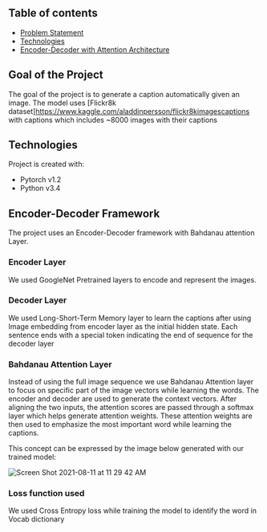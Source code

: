 ## Table of contents
* [Problem Statement](#general-info)
* [Technologies](#technologies)
* [Encoder-Decoder with Attention Architecture](#setup)

## Goal of the Project
The goal of the project is to generate a caption automatically given an image. The model uses [Flickr8k dataset]https://www.kaggle.com/aladdinpersson/flickr8kimagescaptions with captions which includes ~8000 images with their captions
	
## Technologies
Project is created with:
* Pytorch v1.2
* Python v3.4

## Encoder-Decoder Framework
The project uses an Encoder-Decoder framework with Bahdanau attention Layer. 

### Encoder Layer
We used GoogleNet Pretrained layers to encode and represent the images. 

### Decoder Layer
We used Long-Short-Term Memory layer to learn the captions after using Image embedding from encoder layer as the initial hidden state. Each sentence ends with a special <EOS> token indicating the end of sequence for the decoder layer 

### Bahdanau Attention Layer
Instead of using the full image sequence we use Bahdanau Attention layer to focus on specific part of the image vectors while learning the words. The encoder and decoder are used to generate the context vectors. After aligning the two inputs, the attention scores are passed through a softmax layer which helps generate attention weights. These attention weights are then used to emphasize the most important word while learning the captions. 

This concept can be expressed by the image below generated with our trained model:

  
![Screen Shot 2021-08-11 at 11 29 42 AM](https://user-images.githubusercontent.com/69861343/129103734-2323e6a1-be33-4b20-a31b-d40e763b71bd.png)

 ### Loss function used
  We used Cross Entropy loss while training the model to identify the word in Vocab dictionary 



